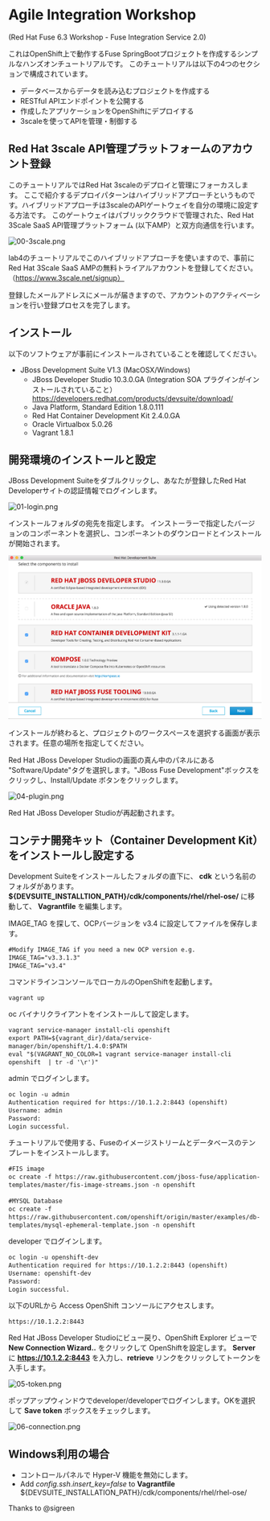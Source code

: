 # Agile Integration Workshop
(Red Hat Fuse 6.3 Workshop - Fuse Integration Service 2.0)

これはOpenShift上で動作するFuse SpringBootプロジェクトを作成するシンプルなハンズオンチュートリアルです。
このチュートリアルは以下の4つのセクションで構成されています。

* データベースからデータを読み込むプロジェクトを作成する
* RESTful APIエンドポイントを公開する
* 作成したアプリケーションをOpenShiftにデプロイする
* 3scaleを使ってAPIを管理・制御する

## Red Hat 3scale API管理プラットフォームのアカウント登録
このチュートリアルではRed Hat 3scaleのデプロイと管理にフォーカスします。
ここで紹介するデプロイパターンはハイブリッドアプローチというものです。ハイブリッドアプローチは3scaleのAPIゲートウェイを自分の環境に設定する方法です。
このゲートウェイはパブリッククラウドで管理された、Red Hat 3Scale SaaS API管理プラットフォーム (以下AMP）と双方向通信を行います。

![00-3scale.png](./img/00-3scale.png)

lab4のチュートリアルでこのハイブリッドアプローチを使いますので、事前にRed Hat 3Scale SaaS AMPの無料トライアルアカウントを登録してください。（https://www.3scale.net/signup）

登録したメールアドレスにメールが届きますので、アカウントのアクティベーションを行い登録プロセスを完了します。

## インストール
以下のソフトウェアが事前にインストールされていることを確認してください。

* JBoss Development Suite V1.3 (MacOSX/Windows)
	* JBoss Developer Studio 10.3.0.GA (Integration SOA プラグインがインストールされていること）
	https://developers.redhat.com/products/devsuite/download/
	* Java Platform, Standard Edition 1.8.0.111
	* Red Hat Container Development Kit 2.4.0.GA
	* Oracle Virtualbox 5.0.26
	* Vagrant 1.8.1

## 開発環境のインストールと設定
JBoss Development Suiteをダブルクリックし、あなたが登録したRed Hat Developerサイトの認証情報でログインします。

![01-login.png](./img/01-login.png)

インストールフォルダの宛先を指定します。
インストーラーで指定したバージョンのコンポーネントを選択し、コンポーネントのダウンロードとインストールが開始されます。

![02-components.png](./img/02-components.png)

インストールが終わると、プロジェクトのワークスペースを選択する画面が表示されます。任意の場所を指定してください。

Red Hat JBoss Developer Studioの画面の真ん中のパネルにある "Software/Update"タグを選択します。"JBoss Fuse Development"ボックスをクリックし、Install/Update ボタンをクリックします。

![04-plugin.png](./img/04-plugin.png)

Red Hat JBoss Developer Studioが再起動されます。

## コンテナ開発キット（Container Development Kit）をインストールし設定する

Development Suiteをインストールしたフォルダの直下に、 **cdk** という名前のフォルダがあります。**${DEVSUITE_INSTALLTION_PATH}/cdk/components/rhel/rhel-ose/** に移動して、 **Vagrantfile** を編集します。

IMAGE_TAG を探して、OCPバージョンを v3.4 に設定してファイルを保存します。

```
#Modify IMAGE_TAG if you need a new OCP version e.g. IMAGE_TAG="v3.3.1.3"
IMAGE_TAG="v3.4"
```

コマンドラインコンソールでローカルのOpenShiftを起動します。

```
vagrant up
```

oc バイナリクライアントをインストールして設定します。

```
vagrant service-manager install-cli openshift
export PATH=${vagrant_dir}/data/service-manager/bin/openshift/1.4.0:$PATH
eval "$(VAGRANT_NO_COLOR=1 vagrant service-manager install-cli openshift  | tr -d '\r')"
```

admin でログインします。

```
oc login -u admin
Authentication required for https://10.1.2.2:8443 (openshift)
Username: admin
Password:
Login successful.

```

チュートリアルで使用する、Fuseのイメージストリームとデータベースのテンプレートをインストールします。

```
#FIS image
oc create -f https://raw.githubusercontent.com/jboss-fuse/application-templates/master/fis-image-streams.json -n openshift

#MYSQL Database
oc create -f https://raw.githubusercontent.com/openshift/origin/master/examples/db-templates/mysql-ephemeral-template.json -n openshift
```

developer でログインします。

```
oc login -u openshift-dev
Authentication required for https://10.1.2.2:8443 (openshift)
Username: openshift-dev
Password:
Login successful.

```

以下のURLから Access OpenShift コンソールにアクセスします。

```
https://10.1.2.2:8443
```

Red Hat JBoss Developer Studioにビュー戻り、OpenShift Explorer ビューで **New Connection Wizard..** をクリックして OpenShiftを設定します。
**Server** に **https://10.1.2.2:8443** を入力し、**retrieve** リンクをクリックしてトークンを入手します。

![05-token.png](./img/05-token.png)

ポップアップウィンドウでdeveloper/developerでログインします。OKを選択して **Save token** ボックスをチェックします。

![06-connection.png](./img/06-connection.png)

## Windows利用の場合

- コントロールパネルで Hyper-V 機能を無効にします。
- Add _config.ssh.insert\_key=false_ to **Vagrantfile** ${DEVSUITE_INSTALLATION_PATH}/cdk/components/rhel/rhel-ose/

Thanks to @sigreen

